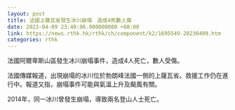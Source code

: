 ```yaml
---
layout: post
title: 法國上薩瓦省發生冰川崩塌　造成4死數人傷
date: 2023-04-09 23:40:06.000000000 +08:00
link: https://news.rthk.hk/rthk/ch/component/k2/1695549-20230409.htm
categories: rthk
---
```


法國阿爾卑斯山區發生冰川崩塌事件，造成4人死亡，數人受傷。

法國傳媒報道，出現崩塌的冰川位於勃朗峰法國一側的上薩瓦省。救援工作仍在進行中。報道又指，崩塌事件可能與氣溫上升及颳風有關。

2014年，同一冰川曾發生崩塌，導致兩名登山人士死亡。
